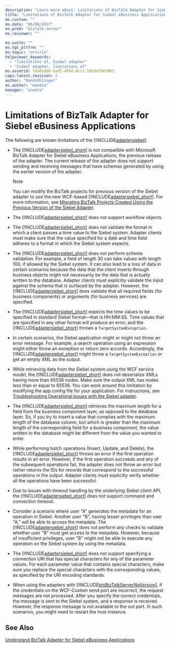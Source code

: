 ```yaml
---
description: "Learn more about: Limitations of BizTalk Adapter for Siebel eBusiness Applications"
title: "Limitations of BizTalk Adapter for Siebel eBusiness Applications | Microsoft Docs"
ms.custom: ""
ms.date: "06/08/2017"
ms.prod: "biztalk-server"
ms.reviewer: ""

ms.suite: ""
ms.tgt_pltfrm: ""
ms.topic: "article"
helpviewer_keywords: 
  - "limitations of, Siebel adapter"
  - "Siebel adapter, limitations of"
ms.assetid: fda63dd6-bad5-4f6d-8cc1-5855efb6f063
caps.latest.revision: 5
author: "MandiOhlinger"
ms.author: "mandia"
manager: "anneta"
---
```

# Limitations of BizTalk Adapter for Siebel eBusiness Applications
The following are known limitations of the [!INCLUDE[adaptersiebel](../../includes/adaptersiebel-md.md)]:  
  
- The [!INCLUDE[adaptersiebel_short](../../includes/adaptersiebel-short-md.md)] is not compatible with Microsoft BizTalk Adapter for Siebel eBusiness Applications, the previous release of the adapter. The current release of the adapter does not support sending and receiving messages that have schemas generated by using the earlier version of the adapter.  
  
  > [!NOTE]
  >  You can modify the BizTalk projects for previous version of the Siebel adapter to use the new WCF-based [!INCLUDE[adaptersiebel_short](../../includes/adaptersiebel-short-md.md)]. For more information, see [Migrating BizTalk Projects Created Using the Previous Version of the Siebel Adapter](/previous-versions/).  
  
- The [!INCLUDE[adaptersiebel_short](../../includes/adaptersiebel-short-md.md)] does not support workflow objects.  
  
- The [!INCLUDE[adaptersiebel_short](../../includes/adaptersiebel-short-md.md)] does not validate the format in which a client passes a time value to the Siebel system. Adapter clients must make sure that the value specified for a date and time field adheres to a format in which the Siebel system expects.  
  
- The [!INCLUDE[adaptersiebel_short](../../includes/adaptersiebel-short-md.md)] does not perform schema validation. For example, a field of length 30 can take values with length 100, if allowed by the Siebel system. It can also lead to a loss of data in certain scenarios because the data that the client inserts through business objects might not necessarily be the data that is actually written to the database. Adapter clients must explicitly validate the input against the schema that is surfaced by the adapter. However, the [!INCLUDE[adaptersiebel_short](../../includes/adaptersiebel-short-md.md)] does validate that all required fields (for business components) or arguments (for business services) are specified.  
  
- The [!INCLUDE[adaptersiebel_short](../../includes/adaptersiebel-short-md.md)] expects the time values to be specified in standard Siebel format—that is HH:MM:SS. Time values that are specified in any other format will produce an error, and the [!INCLUDE[adaptersiebel_short](../../includes/adaptersiebel-short-md.md)] throws a `TargetSystemException`.  
  
- In certain scenarios, the Siebel application might or might not throw an error message. For example, a search operation using an expression might either throw an exception or return zero accords. Accordingly, the [!INCLUDE[adaptersiebel_short](../../includes/adaptersiebel-short-md.md)] might throw a `TargetSystemException` or get an empty XML as the output.  
  
- While retrieving data from the Siebel system using the WCF service model, the [!INCLUDE[adaptersiebel_short](../../includes/adaptersiebel-short-md.md)] does not deserialize XMLs having more than 65536 nodes. Make sure the output XML has nodes less than or equal to 65536. You can work around this limitation by modifying the app.config file for your application. For instructions, see [Troubleshooting Operational Issues with the Siebel adapter](../../adapters-and-accelerators/adapter-siebel/troubleshoot-operational-issues-with-the-siebel-adapter.md).  
  
- The [!INCLUDE[adaptersiebel_short](../../includes/adaptersiebel-short-md.md)] retrieves the maximum length for a field from the business component layer, as opposed to the database layer. So, if you try to insert a value that complies with the maximum length of the database column, but which is greater than the maximum length of the corresponding field for a business component, the value written to the database might be different from the value you wanted to enter.  
  
- While performing batch operations (Insert, Update, and Delete), the [!INCLUDE[adaptersiebel_short](../../includes/adaptersiebel-short-md.md)] throws an error if the first operation results in an error. However, if the first operation succeeds and any of the subsequent operations fail, the adapter does not throw an error but rather returns the IDs for records that correspond to the successful operations in the output. Adapter clients must explicitly verify whether all the operations have been successful.  
  
- Due to issues with timeout handling by the underlying Siebel client API, the [!INCLUDE[adaptersiebel_short](../../includes/adaptersiebel-short-md.md)] does not support command and connection timeout.  
  
- Consider a scenario where user "A" generates the metadata for an operation in Siebel. Another user "B", having lesser privileges than user "A," will be able to access the metadata. The [!INCLUDE[adaptersiebel_short](../../includes/adaptersiebel-short-md.md)] does not perform any checks to validate whether user "B" must get access to the metadata. However, because of insufficient privileges, user "B" might not be able to execute any operation on the Siebel system by using the metadata.  
  
- The [!INCLUDE[adaptersiebel_short](../../includes/adaptersiebel-short-md.md)] does not support specifying a connection URI that has special characters for any of the parameter values. For each parameter value that contains special characters, make sure you replace the special characters with the corresponding values, as specified by the URI encoding standards.  
  
- When using the adapters with [!INCLUDE[btsBizTalkServerNoVersion](../../includes/btsbiztalkservernoversion-md.md)], if the credentials on the WCF-Custom send port are incorrect, the request messages are not processed. After you specify the correct credentials, the message is sent to the Siebel system, and a response is received. However, the response message is not available to the out port. In such scenarios, you might need to restart the host instance.  
  
## See Also  
 [Understand BizTalk Adapter for Siebel eBusiness Applications](../../adapters-and-accelerators/adapter-siebel/understand-biztalk-adapter-for-siebel-ebusiness-applications.md)